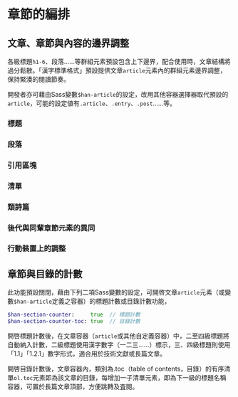 
章節的編排
========

 文章、章節與內容的邊界調整 <!-- #wenzhang_zhangjie_yu_neirong_de_bianjie_tiaozheng -->
-----------------------
各級標題`h1-6`、段落……等群組元素預設包含上下邊界，配合使用時，文章結構將過分鬆散。「漢字標準格式」預設提供文章`article`元素內的群組元素邊界調整，保持緊湊的閱讀節奏。

<div class='info note'>

開發者亦可藉由Sass變數`$han-article`的設定，改用其他容器選擇器取代預設的`article`，可能的設定値有`.article`、`.entry`、`.post`……等。
</div>

### 標題 <!-- #wenzhang_zhangjie_yu_neirong_de_bianjie_tiaozheng-biaoti -->
### 段落 <!-- #wenzhang_zhangjie_yu_neirong_de_bianjie_tiaozheng-duanluo -->
### 引用區塊 <!-- #wenzhang_zhangjie_yu_neirong_de_bianjie_tiaozheng-yinyongqukuai -->
### 清單 <!-- #wenzhang_zhangjie_yu_neirong_de_bianjie_tiaozheng-qingdan -->
### 類詩篇 <!-- #wenzhang_zhangjie_yu_neirong_de_bianjie_tiaozheng-leishipian -->
### 後代與同輩章節元素的異同 <!-- #wenzhang_zhangjie_yu_neirong_de_bianjie_tiaozheng-houdai_yu_tongbei_zhangjie_yuansu_de_yitong -->
### 行動裝置上的調整 <!-- #wenzhang_zhangjie_yu_neirong_de_bianjie_tiaozheng-xingdong_zhuangzhi_shang_de_tiaozheng -->

 章節與目錄的計數 <!-- #zhangjie_yu_mulu_de_jishu -->
---------------
此功能預設關閉，藉由下列二項Sass變數的設定，可開啓文章`article`元素（或變數`$han-article`定義之容器）的標題計數或目錄計數功能，

```sass
$han-section-counter:     true  // 標題計數
$han-section-counter-toc: true  // 目錄計數
```

開啓標題計數後，在文章容器（`article`或其他自定義容器）中，二至四級標題將自動納入計數，二級標題使用漢字數字（一二三……）標示，三、四級標題則使用「1.1」「1.2.1」數字形式，適合用於技術文獻或長篇文章。

開啓目錄計數後，文章容器內，類別為.toc（table of contents，目錄）的有序清單`ol.toc`元素即為該文章的目錄，每增加一子清單元素，即為下一級的標題名稱容器，可置於長篇文章頂部，方便跳轉及査閱。
